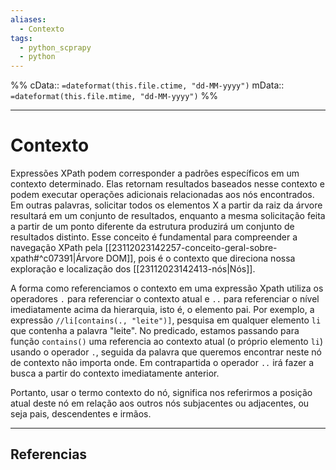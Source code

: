 ```yaml
---
aliases:
  - Contexto
tags:
  - python_scprapy
  - python
---
```

%%
cData:: `=dateformat(this.file.ctime, "dd-MM-yyyy")`
mData:: `=dateformat(this.file.mtime, "dd-MM-yyyy")`
%%

___
# Contexto

Expressões XPath podem corresponder a padrões específicos em um contexto determinado. Elas retornam resultados baseados nesse contexto e podem executar operações adicionais relacionadas aos nós encontrados. Em outras palavras, solicitar todos os elementos X a partir da raiz da árvore resultará em um conjunto de resultados, enquanto a mesma solicitação feita a partir de um ponto diferente da estrutura produzirá um conjunto de resultados distinto. Esse conceito é fundamental para compreender a navegação XPath pela [[23112023142257-conceito-geral-sobre-xpath#^c07391|Árvore DOM]], pois é o contexto que direciona nossa exploração e localização dos [[23112023142413-nós|Nós]].

A forma como referenciamos o contexto em uma expressão Xpath utiliza os operadores `.` para referenciar o contexto atual e `..` para referenciar o nível imediatamente acima da hierarquia, isto é, o elemento pai. Por exemplo, a expressão  `//li[contains(., "leite")]`, pesquisa em qualquer elemento `li` que contenha a palavra "leite". No predicado, estamos passando para função `contains()` uma referencia ao contexto atual (o próprio elemento `li`) usando o operador `.`, seguida da palavra que queremos encontrar neste nó de contexto não importa onde. Em contrapartida o operador `..` irá fazer a busca a partir do contexto imediatamente anterior.

Portanto, usar o termo contexto do nó, significa nos referirmos a posição atual deste nó em relação aos outros nós subjacentes ou adjacentes, ou seja pais, descendentes e irmãos.





---
## Referencias